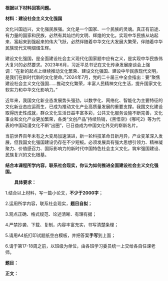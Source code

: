 ﻿

**根据以下材料回答问题。**

**材料：建设社会主义文化强国**

文化兴国运兴，文化强民族强。文化是一个国家、一个民族的灵魂。真正有前途、有力量的国家和民族，必然有其灿烂的文明、辉煌的文化。实现中华民族从站起来、富起来到强起来的伟大飞跃，必然伴随着中华文化大发展大繁荣，伴随着中华民族现代文明熠熠生辉。

建设文化强国，是全面建设社会主义现代化国家题中应有之义，是实现中华民族伟大复兴的必然要求。2023年6月，习近平总书记在文化传承发展座谈会上强调：“在新的起点上继续推动文化繁荣、建设文化强国、建设中华民族现代文明，是我们在新时代新的文化使命。”2024年7月，党的二十届三中全会指出：要“聚焦建设社会主义文化强国……推动文化繁荣，丰富人民精神文化生活，提升国家文化软实力和中华文化影响力。”

近年来，我国文化新业态发展势头强劲，以数字化、网络化、智能化为主要特征的文化新业态应运而生，已成为推动文化产业高质量发展的重要支撑。我国文化建设取得历史性成就，群众文化生活日益丰富多彩，公共文化服务设施不断完善，文化事业和文化产业更加繁荣，各类“文创产品”持续热销，《黑悟空》《哪吒2》等为代表的中国动漫文化不断“出圈”，已日益成为中国文化外交的崭新名片。

当前世界百年未有之大变局加速演进，新一轮科技革命日新月异，产业变革深入发展，但我国文化强国建设仍存在不少短板。必须发展具有强大思想引领力、精神凝聚力、价值感召力、国际影响力的新时代中国特色社会主义文化，筑牢强国建设、民族复兴的文化根基。

**结合本课程所学内容，联系社会现实，你认为如何推进全面建设社会主义文化强国。**

`    `**具体要求：**

1\.结合以上材料，写一篇小论文，**不少于2000字**；

2\.运用所学内容，联系社会现实，**题目自拟**；

3\.观点正确、格式规范、论述清晰、有理有据；

4\.严禁抄袭、下载、复制，内容丰富充实，书写清楚条理；

5\.请用A4纸打印试题纸空白模板，并把答案**手写**到上面；

6\.请于第17-18周之前，以班级为单位，由各班学习委员统一上交给各自任课老师。



**题目：**

**正文：**





























































